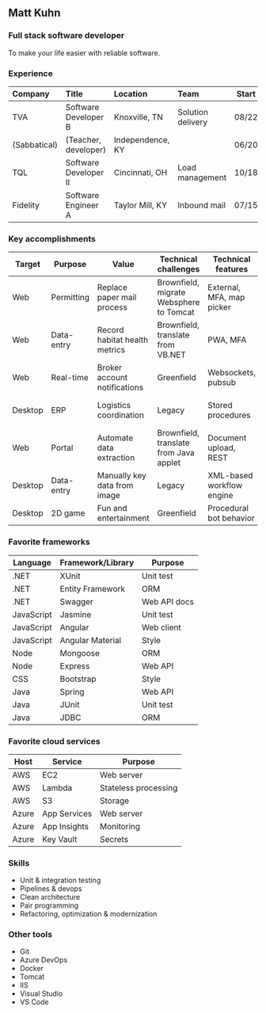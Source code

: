 ## Matt Kuhn

### Full stack software developer

To make your life easier with reliable software.

### Experience

| Company      | Title                       | Location         | Team              | Start | End   |
| :----------- | :-------------------------- | :--------------- | :---------------- | :---: | :---: |
| TVA          | Software Developer B        | Knoxville, TN    | Solution delivery | 08/22 |       |
| (Sabbatical) | (Teacher, developer)        | Independence, KY |                   | 06/20 | 08/22 |
| TQL          | Software Developer II       | Cincinnati, OH   | Load management   | 10/18 | 06/20 |
| Fidelity     | Software Engineer A         | Taylor Mill, KY  | Inbound mail      | 07/15 | 10/18 |

### Key accomplishments

| Target   | Purpose    | Value                         | Technical challenges                    | Technical features        | Stack                       | Host    |
| -------- | ---------- | ----------------------------- | --------------------------------------- | ------------------------- | --------------------------- | ------- |
| Web      | Permitting | Replace paper mail process    | Brownfield, migrate Websphere to Tomcat | External, MFA, map picker | JavaScript + JSP            | Azure   |
| Web      | Data-entry | Record habitat health metrics | Brownfield, translate from VB.NET       | PWA, MFA                  | Angular + .NET + Oracle     | Azure   |
| Web      | Real-time  | Broker account notifications  | Greenfield                              | Websockets, pubsub        | Angular + .NET + SqlServer  | On-prem |
| Desktop  | ERP        | Logistics coordination        | Legacy                                  | Stored procedures         | Windows forms + SqlServer   | On-prem |
| Web      | Portal     | Automate data extraction      | Brownfield, translate from Java applet  | Document upload, REST     | Angular + Node + Oracle     | AWS     |
| Desktop  | Data-entry | Manually key data from image  | Legacy                                  | XML-based workflow engine | Java + Oracle               | On-prem |
| Desktop  | 2D game    | Fun and entertainment         | Greenfield                              | Procedural bot behavior   | Unity, C#                   |         |

### Favorite frameworks

| Language   | Framework/Library | Purpose      |
| ---------- | ----------------- | ------------ |
| .NET       | XUnit             | Unit test    |
| .NET       | Entity Framework  | ORM          |
| .NET       | Swagger           | Web API docs |
| JavaScript | Jasmine           | Unit test    |
| JavaScript | Angular           | Web client   |
| JavaScript | Angular Material  | Style        |
| Node       | Mongoose          | ORM          |
| Node       | Express           | Web API      |
| CSS        | Bootstrap         | Style        |
| Java       | Spring            | Web API      |
| Java       | JUnit             | Unit test    |
| Java       | JDBC              | ORM          |

### Favorite cloud services

| Host  | Service      | Purpose              |
| ----- | ------------ | -------------------- |
| AWS   | EC2          | Web server           |
| AWS   | Lambda       | Stateless processing |
| AWS   | S3           | Storage              |
| Azure | App Services | Web server           |
| Azure | App Insights | Monitoring           |
| Azure | Key Vault    | Secrets              |

### Skills

- Unit & integration testing
- Pipelines & devops
- Clean architecture
- Pair programming
- Refactoring, optimization & modernization

### Other tools

- Git
- Azure DevOps
- Docker
- Tomcat
- IIS
- Visual Studio
- VS Code
